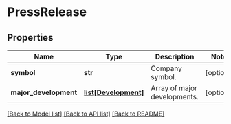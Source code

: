 # PressRelease

## Properties
Name | Type | Description | Notes
------------ | ------------- | ------------- | -------------
**symbol** | **str** | Company symbol. | [optional] 
**major_development** | [**list[Development]**](Development.md) | Array of major developments. | [optional] 

[[Back to Model list]](../README.md#documentation-for-models) [[Back to API list]](../README.md#documentation-for-api-endpoints) [[Back to README]](../README.md)


